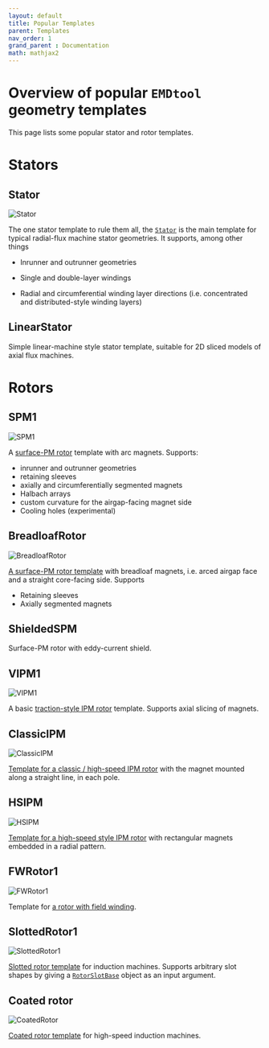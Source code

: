 ```yaml
---
layout: default
title: Popular Templates
parent: Templates
nav_order: 1
grand_parent : Documentation
math: mathjax2
---
```


# Overview of popular `EMDtool` geometry templates

This page lists some popular stator and rotor templates.

# Stators

## Stator

![Stator](Stator.png)

The one stator template to rule them all, the [`Stator`](../../api/Stator.html) is the main template for typical radial-flux machine stator geometries. It supports, among other things

* Inrunner and outrunner geometries

* Single and double-layer windings

* Radial and circumferential winding layer directions (i.e. concentrated and distributed-style winding layers)

## LinearStator

Simple linear-machine style stator template, suitable for 2D sliced models of axial flux machines.

# Rotors

## SPM1

![SPM1](SPM1.png)

A [surface-PM rotor](../../api/SPM1.html) template with arc magnets. Supports:
 * inrunner and outrunner geometries
 * retaining sleeves
 * axially and circumferentially segmented magnets
 * Halbach arrays
 * custom curvature for the airgap-facing magnet side
 * Cooling holes (experimental)


## BreadloafRotor

![BreadloafRotor](BreadloafRotor.png)

[A surface-PM rotor template](../../api/BreadloafRotor.html) with breadloaf magnets, i.e. arced airgap face and a straight core-facing side. Supports

* Retaining sleeves
* Axially segmented magnets

## ShieldedSPM

Surface-PM rotor with eddy-current shield.

## VIPM1

![VIPM1](VIPM1.png)

A basic [traction-style IPM rotor](../../api/VIPM1.html) template. Supports axial slicing of magnets.

## ClassicIPM

![ClassicIPM](ClassicIPM.png)

[Template for a  classic / high-speed IPM rotor](../../api/ClassicIPM.html) with the magnet mounted along a straight line, in each pole.

## HSIPM

![HSIPM](HSIPM.png)

[Template for a high-speed style IPM rotor](../../api/HSIPM.html) with rectangular magnets embedded in a radial pattern.

## FWRotor1

![FWRotor1](FWRotor1.png)

Template for [a rotor with field winding](../../api/FWRotor1.html).

## SlottedRotor1

![SlottedRotor1](SlottedRotor1.png)

[Slotted rotor template](../../api/SlottedRotor1.html) for induction machines. Supports arbitrary slot shapes by giving a [`RotorSlotBase`](../../api/RotorSlotBase.html) object as an input argument.

## Coated rotor

![CoatedRotor](CoatedRotor.png)

[Coated rotor template](../../api/CoatedRotor.html) for high-speed induction machines.


